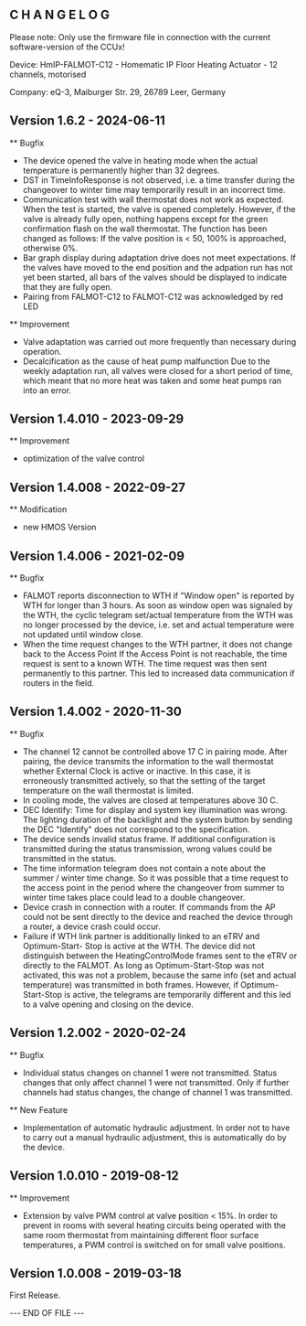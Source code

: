 ﻿C H A N G E L O G
-----------------

Please note: Only use the firmware file in connection with the current software-version of the CCUx!

Device:   HmIP-FALMOT-C12 - Homematic IP Floor Heating Actuator - 12 channels, motorised

Company:  eQ-3, Maiburger Str. 29, 26789 Leer, Germany


Version 1.6.2 - 2024-06-11
--------------------------------------------------------------
** Bugfix
   * The device opened the valve in heating mode when the actual temperature is
     permanently higher than 32 degrees.
   * DST in TimeInfoResponse is not observed, i.e. a time transfer during the
     changeover to winter time may temporarily result in an incorrect time.
   * Communication test with wall thermostat does not work as expected.
     When the test is started, the valve is opened completely. However, if the valve is
     already fully open, nothing happens except for the green confirmation flash on the
     wall thermostat. The function has been changed as follows: If the valve position
     is < 50, 100% is approached, otherwise 0%.
   * Bar graph display during adaptation drive does not meet expectations. If the valves
     have moved to the end position and the adpation run has not yet been started, all
     bars of the valves should be displayed to indicate that they are fully open.
   * Pairing from FALMOT-C12 to FALMOT-C12 was acknowledged by red LED

** Improvement
   * Valve adaptation was carried out more frequently than necessary during operation.
   * Decalcification as the cause of heat pump malfunction
      Due to the weekly adaptation run, all valves were closed for a short period of
      time, which meant that no more heat was taken and some heat pumps ran into an
      error.


Version 1.4.010 - 2023-09-29
--------------------------------------------------------------
** Improvement
   * optimization of the valve control


Version 1.4.008 - 2022-09-27
--------------------------------------------------------------
** Modification
   * new HMOS Version


Version 1.4.006 - 2021-02-09
--------------------------------------------------------------
** Bugfix
   * FALMOT reports disconnection to WTH if "Window open" is reported by WTH for longer
     than 3 hours.
      As soon as window open was signaled by the WTH, the cyclic telegram set/actual
      temperature from the WTH was no longer processed by the device, i.e. set and
      actual temperature were not updated until window close.
   * When the time request changes to the WTH partner, it does not change back to the
     Access Point
      If the Access Point is not reachable, the time request is sent to a known WTH. The
      time request was then sent permanently to this partner. This led to increased data
      communication if routers in the field.


Version 1.4.002 - 2020-11-30
--------------------------------------------------------------
** Bugfix
   * The channel 12 cannot be controlled above 17 C in pairing mode.
      After pairing, the device transmits the information to the wall thermostat whether
      External Clock is active or inactive. In this case, it is erroneously transmitted
      actively, so that the setting of the target temperature on the wall thermostat is
      limited.
   * In cooling mode, the valves are closed at temperatures above 30  C.
   * DEC Identify: Time for display and system key illumination was wrong.
      The lighting duration of the backlight and the system button by sending the DEC
      "Identify" does not correspond to the specification.
   * The device sends invalid status frame.
      If additional configuration is transmitted during the status transmission, wrong
      values could be transmitted in the status.
   * The time information telegram does not contain a note about the summer / winter
     time change.
      So it was possible that a time request to the access point in the period where the
      changeover from summer to winter time takes place could lead to a double
      changeover.
   * Device crash in connection with a router.
      If commands from the AP could not be sent directly to the device and reached the
      device through a router, a device crash could occur.
   * Failure if WTH link partner is additionally linked to an eTRV and Optimum-Start-
     Stop is active at the WTH.
      The device did not distinguish between the HeatingControlMode frames sent to the
      eTRV or directly to the FALMOT. As long as Optimum-Start-Stop was not activated,
      this was not a problem, because the same info (set and actual temperature) was
      transmitted in both frames. However, if Optimum-Start-Stop is active, the
      telegrams are temporarily different and this led to a valve opening and closing on
      the device.


Version 1.2.002 - 2020-02-24
--------------------------------------------------------------
** Bugfix
   * Individual status changes on channel 1 were not transmitted.
      Status changes that only affect channel 1 were not transmitted. Only if further
      channels had status changes, the change of channel 1 was transmitted.

** New Feature
   * Implementation of automatic hydraulic adjustment.
      In order not to have to carry out a manual hydraulic adjustment, this is
      automatically do by the device.


Version 1.0.010 - 2019-08-12
--------------------------------------------------------------
** Improvement
   * Extension by valve PWM control at valve position < 15%.
      In order to prevent in rooms with several heating circuits being operated with the
      same room thermostat from maintaining different floor surface temperatures, a PWM
      control is switched on for small valve positions.


Version 1.0.008 - 2019-03-18
--------------------------------------------------------------

First Release.


--- END OF FILE ---

